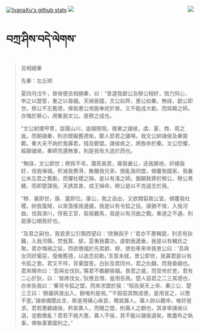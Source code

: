 [![IvanaXu's github stats](https://github-readme-stats.vercel.app/api?username=IvanaXu&show_icons=true&theme=vue-dark)](https://github.com/anuraghazra/github-readme-stats)
<img align="right" src="https://github-readme-stats.vercel.app/api/top-langs/?username=IvanaXu&langs_count=7&theme=graywhite" />
<img src="https://github-readme-stats.vercel.app/api/wakatime?username=IvanaXu&layout=compact&langs_count=6&theme=vue-dark&&custom_title=Programming Times(Jul 29 2021-)" />
# བཀྲ་ཤིས་བདེ་ལེགས་
> 呂相絕秦
> 
> 先秦：左丘明 
> 
> 夏四月戊午，晉侯使呂相絕秦，曰：“昔逮我獻公及穆公相好，戮力同心，申之以盟誓，重之以昏姻。天禍晉國，文公如齊，惠公如秦。無祿，獻公即世。穆公不忘舊德，俾我惠公用能奉祀於晉。又不能成大勳，而爲韓之師。亦悔於厥心，用集我文公。是穆之成也。
> 
> “文公躬擐甲冑，跋履山川，逾越險阻，徵東之諸侯，虞、夏、商、周之胤，而朝諸秦，則亦既報舊德矣。鄭人怒君之疆埸，我文公帥諸侯及秦圍鄭。秦大夫不詢於我寡君，擅及鄭盟。諸侯疾之，將致命於秦。文公恐懼，綏靜諸侯，秦師克還無害，則是我有大造於西也。
> 
> “無祿，文公即世；穆爲不弔，蔑死我君，寡我襄公，迭我餚地，奸絕我好，伐我保城。殄滅我費滑，散離我兄弟，撓亂我同盟，傾覆我國家。我襄公未忘君之舊勳，而懼社稷之隕，是以有淆之師。猶願赦罪於穆公，穆公弗聽，而即楚謀我。天誘其衷，成王隕命，穆公是以不克逞志於我。
> 
> “穆、襄即世，康、靈即位。康公，我之自出，又欲闕翦我公室，傾覆我社稷，帥我蝥賊，以來蕩搖我邊疆，我是以有令狐之役。康猶不悛，入我河曲，伐我涑川，俘我王官，翦我羈馬，我是以有河曲之戰。東道之不通，則是康公絕我好也。
> 
> “及君之嗣也，我君景公引領西望曰：‘庶撫我乎！’君亦不惠稱盟，利吾有狄難，入我河縣，焚我箕、郜，芟夷我農功，虔劉我邊垂，我是以有輔氏之聚。君亦悔禍之延，而欲徼福於先君獻、穆，使伯車來命我景公曰：‘吾與女同好棄惡，復脩舊德，以追念前勳。’言誓未就，景公即世，我寡君是以有令狐之會。君又不祥，背棄盟誓。白狄及君同州，君之仇讎，而我昏姻也。君來賜命曰：‘吾與女伐狄。’寡君不敢顧昏姻。畏君之威，而受命於吏。君有二心於狄，曰：‘晉將伐女。’狄應且憎，是用告我。楚人惡君之二三其德也，亦來告我曰：‘秦背令狐之盟，而來求盟於我：“昭告昊天上帝、秦三公、楚三王曰：‘餘雖與晉出入，餘唯利是視。’”不榖惡其無成德，是用宣之，以懲不壹。’諸侯備聞此言，斯是用痛心疾首，暱就寡人。寡人帥以聽命，唯好是求。君若惠顧諸侯，矜哀寡人，而賜之盟，則寡人之願也，其承寧諸侯以退，豈敢徼亂？君若不施大惠，寡人不佞，其不能以諸侯退矣。敢盡布之執事，俾執事實圖利之。”
>